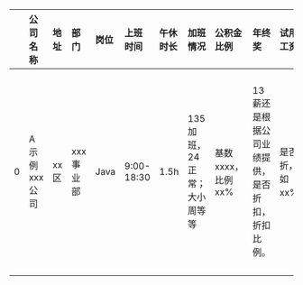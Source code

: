 |    | 公司名称     | 地址   | 部门     | 岗位   | 上班时间       | 午休时长   | 加班情况               | 公积金比例          | 年终奖                      | 试用期工资        | 工位电脑情况                 | 年假                 | 打卡情况                         | 其他备注   | 评论   |
|---:|:---------|:-----|:-------|:-----|:-----------|:-------|:-------------------|:---------------|:-------------------------|:-------------|:-----------------------|:-------------------|:-----------------------------|:-------|:-----|
|  0 | A示例xxx公司 | xx区  | xxx事业部 | Java | 9:00-18:30 | 1.5h   | 135 加班，24 正常；大小周等等 | 基数 xxxx，比例 xx% | 13薪还是根据公司业绩提供，是否折扣，折扣比例。 | 是否打折，比如 xx%。 | 工位大小，环境，是否提供设备，设备型号种类。 | 是否有入职就有，是否有前置条件才有。 | 是否严格打卡，使用的软件或者方式（比如钉钉或人脸识别）。 |        |      |